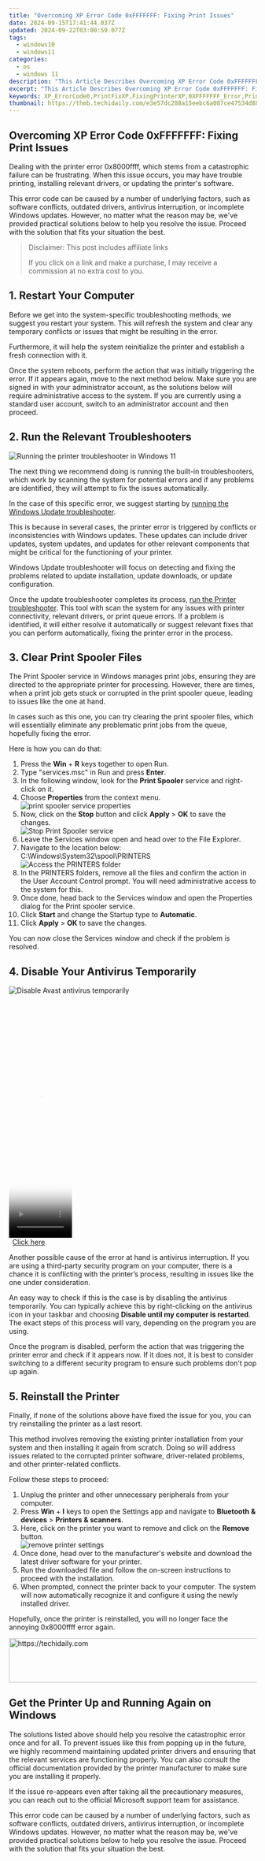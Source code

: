 ```yaml
---
title: "Overcoming XP Error Code 0xFFFFFFF: Fixing Print Issues"
date: 2024-09-15T17:41:44.037Z
updated: 2024-09-22T03:00:59.077Z
tags:
  - windows10
  - windows11
categories:
  - os
  - windows 11
description: "This Article Describes Overcoming XP Error Code 0xFFFFFFF: Fixing Print Issues"
excerpt: "This Article Describes Overcoming XP Error Code 0xFFFFFFF: Fixing Print Issues"
keywords: XP_ErrorCode0,PrintFixXP,FixingPrinterXP,0XFFFFFFF_Error,PrintIssuesSolve,XPPrintTroubleshoot,WindowsXPProrovide
thumbnail: https://thmb.techidaily.com/e3e57dc288a15eebc6a087ce47534d889b154128f1cec9b763b947b83648c7c9.jpg
---
```


## Overcoming XP Error Code 0xFFFFFFF: Fixing Print Issues

 Dealing with the printer error 0x8000ffff, which stems from a catastrophic failure can be frustrating. When this issue occurs, you may have trouble printing, installing relevant drivers, or updating the printer's software.

 This error code can be caused by a number of underlying factors, such as software conflicts, outdated drivers, antivirus interruption, or incomplete Windows updates. However, no matter what the reason may be, we've provided practical solutions below to help you resolve the issue. Proceed with the solution that fits your situation the best.

>  Disclaimer: This post includes affiliate links
>
>  If you click on a link and make a purchase, I may receive a commission at no extra cost to you.
>

## 1\. Restart Your Computer

 Before we get into the system-specific troubleshooting methods, we suggest you restart your system. This will refresh the system and clear any temporary conflicts or issues that might be resulting in the error.

 Furthermore, it will help the system reinitialize the printer and establish a fresh connection with it.

 Once the system reboots, perform the action that was initially triggering the error. If it appears again, move to the next method below. Make sure you are signed in with your administrator account, as the solutions below will require administrative access to the system. If you are currently using a standard user account, switch to an administrator account and then proceed.

## 2\. Run the Relevant Troubleshooters

![Running the printer troubleshooter in Windows 11](https://static1.makeuseofimages.com/wordpress/wp-content/uploads/2022/08/printer-troubleshooter-1.jpg)

 The next thing we recommend doing is running the built-in troubleshooters, which work by scanning the system for potential errors and if any problems are identified, they will attempt to fix the issues automatically.

 In the case of this specific error, we suggest starting by [running the Windows Update troubleshooter](https://www.makeuseof.com/tag/resolve-windows-update-problems-5-easy-steps/).

 This is because in several cases, the printer error is triggered by conflicts or inconsistencies with Windows updates. These updates can include driver updates, system updates, and updates for other relevant components that might be critical for the functioning of your printer.

 Windows Update troubleshooter will focus on detecting and fixing the problems related to update installation, update downloads, or update configuration.

 Once the update troubleshooter completes its process, [run the Printer troubleshooter](https://www.makeuseof.com/windows-10-11-error-740-printer/). This tool with scan the system for any issues with printer connectivity, relevant drivers, or print queue errors. If a problem is identified, it will either resolve it automatically or suggest relevant fixes that you can perform automatically, fixing the printer error in the process.

## 3\. Clear Print Spooler Files

 The Print Spooler service in Windows manages print jobs, ensuring they are directed to the appropriate printer for processing. However, there are times, when a print job gets stuck or corrupted in the print spooler queue, leading to issues like the one at hand.

 In cases such as this one, you can try clearing the print spooler files, which will essentially eliminate any problematic print jobs from the queue, hopefully fixing the error.

 Here is how you can do that:

1. Press the **Win** \+ **R** keys together to open Run.
2. Type "services.msc" in Run and press **Enter**.
3. In the following window, look for the **Print Spooler** service and right-click on it.
4. Choose **Properties** from the context menu.  
![print spooler service properties](https://static1.makeuseofimages.com/wordpress/wp-content/uploads/2022/12/print-spooler-service-properties.jpg)
5. Now, click on the **Stop** button and click **Apply** \> **OK** to save the changes.  
![Stop Print Spooler service](https://static1.makeuseofimages.com/wordpress/wp-content/uploads/2023/05/stop-print-spooler-service.jpg)
6. Leave the Services window open and head over to the File Explorer.
7. Navigate to the location below:  
C:\Windows\System32\spool\PRINTERS  
![Access the PRINTERS folder](https://static1.makeuseofimages.com/wordpress/wp-content/uploads/2023/05/printers-folder.jpg)
8. In the PRINTERS folders, remove all the files and confirm the action in the User Account Control prompt. You will need administrative access to the system for this.
9. Once done, head back to the Services window and open the Properties dialog for the Print spooler service.
10. Click **Start** and change the Startup type to **Automatic**.
11. Click **Apply** \> **OK** to save the changes.

 You can now close the Services window and check if the problem is resolved.

## 4\. Disable Your Antivirus Temporarily

![Disable Avast antivirus temporarily](https://static1.makeuseofimages.com/wordpress/wp-content/uploads/2022/07/disable-avast.jpg)

<!-- affiliate ads begin -->
<span id="1977028">
					<video width="128" height="480" style="cursor:pointer"
           poster="//a.impactradius-go.com/display-clicktoplayimage/1977028.png"
           onclick="if(!this.playClicked){this.play();this.setAttribute('controls',true);this.playClicked=true;}">
	   <source src="//a.impactradius-go.com/display-ad/22993-1977028">
	   <img src="//a.impactradius-go.com/display-clicktoplayimage/1977028.png" style="border: none; height: 100%; width: 100%; object-fit: contain">
	</video>
	<div style="width:80px;text-align:center"><a href="javascript:window.open(decodeURIComponent('https%3A%2F%2Fhomestyler.sjv.io%2Fc%2F5597632%2F1977028%2F22993'), '_blank');void(0);">Click here</a></div>
</span>
<img height="0" width="0" src="https://imp.pxf.io/i/5597632/1977028/22993" style="position:absolute;visibility:hidden;" border="0" />
<!-- affiliate ads end -->

 Another possible cause of the error at hand is antivirus interruption. If you are using a third-party security program on your computer, there is a chance it is conflicting with the printer’s process, resulting in issues like the one under consideration.

 An easy way to check if this is the case is by disabling the antivirus temporarily. You can typically achieve this by right-clicking on the antivirus icon in your taskbar and choosing **Disable until my computer is restarted**. The exact steps of this process will vary, depending on the program you are using.

 Once the program is disabled, perform the action that was triggering the printer error and check if it appears now. If it does not, it is best to consider switching to a different security program to ensure such problems don't pop up again.

## 5\. Reinstall the Printer

 Finally, if none of the solutions above have fixed the issue for you, you can try reinstalling the printer as a last resort.

 This method involves removing the existing printer installation from your system and then installing it again from scratch. Doing so will address issues related to the corrupted printer software, driver-related problems, and other printer-related conflicts.

 Follow these steps to proceed:

1. Unplug the printer and other unnecessary peripherals from your computer.
2. Press **Win** \+ **I** keys to open the Settings app and navigate to **Bluetooth & devices** \> **Printers & scanners**.
3. Here, click on the printer you want to remove and click on the **Remove** button.  
![remove printer settings](https://static1.makeuseofimages.com/wordpress/wp-content/uploads/2022/06/remove-printer-settings.jpg)
4. Once done, head over to the manufacturer's website and download the latest driver software for your printer.
5. Run the downloaded file and follow the on-screen instructions to proceed with the installation.
6. When prompted, connect the printer back to your computer. The system will now automatically recognize it and configure it using the newly installed driver.

 Hopefully, once the printer is reinstalled, you will no longer face the annoying 0x8000ffff error again.

<!-- affiliate ads begin -->
<a href="https://aidotcom.pxf.io/c/5597632/2129043/19576" target="_top" id="2129043">
  <img src="//a.impactradius-go.com/display-ad/19576-2129043" border="0" alt="https://techidaily.com" width="728" height="90"/>
</a>
<img height="0" width="0" src="https://aidotcom.pxf.io/i/5597632/2129043/19576" style="position:absolute;visibility:hidden;" border="0" />
<!-- affiliate ads end -->

## Get the Printer Up and Running Again on Windows

 The solutions listed above should help you resolve the catastrophic error once and for all. To prevent issues like this from popping up in the future, we highly recommend maintaining updated printer drivers and ensuring that the relevant services are functioning properly. You can also consult the official documentation provided by the printer manufacturer to make sure you are installing it properly.

 If the issue re-appears even after taking all the precautionary measures, you can reach out to the official Microsoft support team for assistance.

 This error code can be caused by a number of underlying factors, such as software conflicts, outdated drivers, antivirus interruption, or incomplete Windows updates. However, no matter what the reason may be, we've provided practical solutions below to help you resolve the issue. Proceed with the solution that fits your situation the best.

<ins class="adsbygoogle"
      style="display:block"
      data-ad-client="ca-pub-7571918770474297"
      data-ad-slot="8358498916"
      data-ad-format="auto"
      data-full-width-responsive="true"></ins>
    




